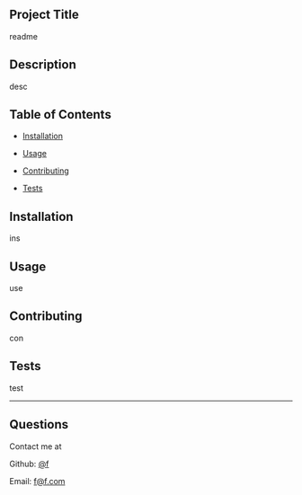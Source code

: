 
  ## Project Title

  readme

  

  ## Description

  desc

  ## Table of Contents

  * [Installation](#installation)

  * [Usage](#usage)

  
  * [Contributing](#contributing)

  * [Tests](#tests)


  ## Installation

  ins

  ## Usage

  use

  

  ## Contributing

  con

  ## Tests

  test

  ---
  ## Questions

  Contact me at

  Github: [@f](https://github.com/f)

  Email: f@f.com
  